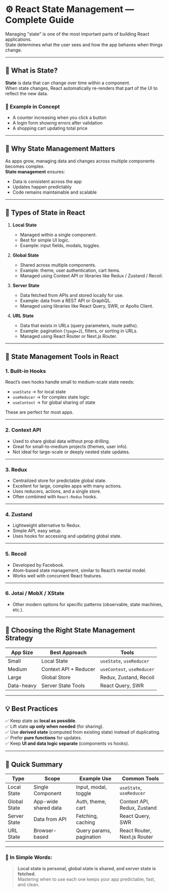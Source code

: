 # ⚙️ React State Management — Complete Guide

Managing "state" is one of the most important parts of building React applications.  
State determines what the user sees and how the app behaves when things change.

---

## 🧠 What is State?

**State** is data that can change over time within a component.  
When state changes, React automatically re-renders that part of the UI to reflect the new data.

### 🧩 Example in Concept
- A counter increasing when you click a button  
- A login form showing errors after validation  
- A shopping cart updating total price  

---

## 🔄 Why State Management Matters

As apps grow, managing data and changes across multiple components becomes complex.  
**State management** ensures:
- Data is consistent across the app  
- Updates happen predictably  
- Code remains maintainable and scalable  

---

## 🧰 Types of State in React

1. **Local State**  
   - Managed within a single component.  
   - Best for simple UI logic.  
   - Example: input fields, modals, toggles.

2. **Global State**  
   - Shared across multiple components.  
   - Example: theme, user authentication, cart items.  
   - Managed using Context API or libraries like Redux / Zustand / Recoil.

3. **Server State**  
   - Data fetched from APIs and stored locally for use.  
   - Example: data from a REST API or GraphQL.  
   - Managed using libraries like React Query, SWR, or Apollo Client.

4. **URL State**  
   - Data that exists in URLs (query parameters, route paths).  
   - Example: pagination (`?page=2`), filters, or sorting in URLs.  
   - Managed using React Router or Next.js Router.

---

## 🧩 State Management Tools in React

### 1. **Built-in Hooks**
React’s own hooks handle small to medium-scale state needs:
- `useState` → for local state  
- `useReducer` → for complex state logic  
- `useContext` → for global sharing of state  

These are perfect for most apps.

---

### 2. **Context API**
- Used to share global data without prop drilling.  
- Great for small-to-medium projects (themes, user info).  
- Not ideal for large-scale or deeply nested state updates.

---

### 3. **Redux**
- Centralized store for predictable global state.  
- Excellent for large, complex apps with many actions.  
- Uses reducers, actions, and a single store.  
- Often combined with `React-Redux` hooks.

---

### 4. **Zustand**
- Lightweight alternative to Redux.  
- Simple API, easy setup.  
- Uses hooks for accessing and updating global state.

---

### 5. **Recoil**
- Developed by Facebook.  
- Atom-based state management, similar to React’s mental model.  
- Works well with concurrent React features.

---

### 6. **Jotai / MobX / XState**
- Other modern options for specific patterns (observable, state machines, etc.).

---

## 🧭 Choosing the Right State Management Strategy

| App Size | Best Approach | Tools |
|-----------|----------------|-------|
| Small | Local State | `useState`, `useReducer` |
| Medium | Context API + Reducer | `useContext`, `useReducer` |
| Large | Global Store | Redux, Zustand, Recoil |
| Data-heavy | Server State Tools | React Query, SWR |

---

## 💡 Best Practices

✅ Keep state as **local as possible**.  
✅ Lift state **up only when needed** (for sharing).  
✅ Use **derived state** (computed from existing state) instead of duplicating.  
✅ Prefer **pure functions** for updates.  
✅ Keep **UI and data logic separate** (components vs hooks).  

---

## 🚀 Quick Summary

| Type | Scope | Example Use | Common Tools |
|------|--------|--------------|---------------|
| Local State | Single Component | Input, modal, toggle | `useState`, `useReducer` |
| Global State | App-wide shared data | Auth, theme, cart | Context API, Redux, Zustand |
| Server State | Data from API | Fetching, caching | React Query, SWR |
| URL State | Browser-based | Query params, pagination | React Router, Next.js Router |

---

### 🧩 In Simple Words:
> **Local state is personal, global state is shared, and server state is fetched.**  
> Mastering when to use each one keeps your app predictable, fast, and clean.


